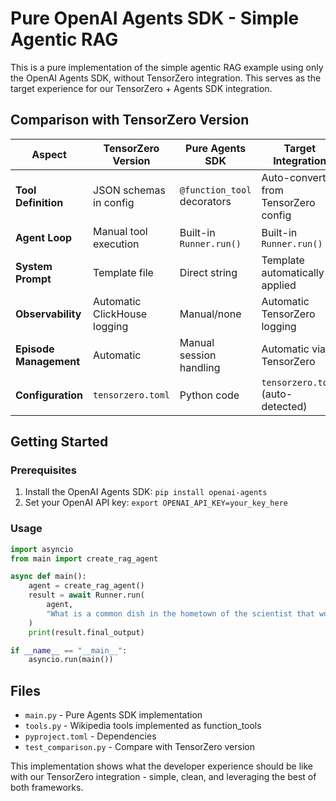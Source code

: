 # Pure OpenAI Agents SDK - Simple Agentic RAG

This is a pure implementation of the simple agentic RAG example using only the OpenAI Agents SDK, without TensorZero integration. This serves as the target experience for our TensorZero + Agents SDK integration.

## Comparison with TensorZero Version

| Aspect | TensorZero Version | Pure Agents SDK | Target Integration |
|--------|-------------------|-----------------|-------------------|
| **Tool Definition** | JSON schemas in config | `@function_tool` decorators | Auto-converted from TensorZero config |
| **Agent Loop** | Manual tool execution | Built-in `Runner.run()` | Built-in `Runner.run()` |
| **System Prompt** | Template file | Direct string | Template automatically applied |
| **Observability** | Automatic ClickHouse logging | Manual/none | Automatic TensorZero logging |
| **Episode Management** | Automatic | Manual session handling | Automatic via TensorZero |
| **Configuration** | `tensorzero.toml` | Python code | `tensorzero.toml` (auto-detected) |

## Getting Started

### Prerequisites

1. Install the OpenAI Agents SDK: `pip install openai-agents`
2. Set your OpenAI API key: `export OPENAI_API_KEY=your_key_here`

### Usage

```python
import asyncio
from main import create_rag_agent

async def main():
    agent = create_rag_agent()
    result = await Runner.run(
        agent,
        "What is a common dish in the hometown of the scientist that won the Nobel Prize for the discovery of the positron?"
    )
    print(result.final_output)

if __name__ == "__main__":
    asyncio.run(main())
```

## Files

- `main.py` - Pure Agents SDK implementation
- `tools.py` - Wikipedia tools implemented as function_tools
- `pyproject.toml` - Dependencies
- `test_comparison.py` - Compare with TensorZero version

This implementation shows what the developer experience should be like with our TensorZero integration - simple, clean, and leveraging the best of both frameworks.
